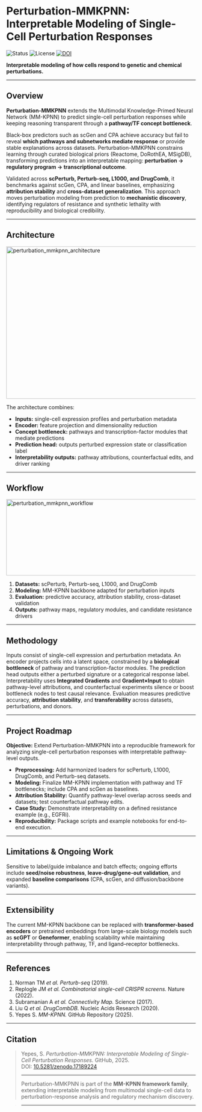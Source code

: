 # Perturbation-MMKPNN: Interpretable Modeling of Single-Cell Perturbation Responses

![Status](https://img.shields.io/badge/Status-In%20Progress-yellow)
![License](https://img.shields.io/badge/License-MIT-green)
[![DOI](https://zenodo.org/badge/DOI/10.5281/zenodo.17189224.svg)](https://doi.org/10.5281/zenodo.17189224)

**Interpretable modeling of how cells respond to genetic and chemical perturbations.**

---
## Overview

**Perturbation-MMKPNN** extends the Multimodal Knowledge-Primed Neural Network (MM-KPNN) to predict single-cell perturbation responses while keeping reasoning transparent through a **pathway/TF concept bottleneck**.  

Black-box predictors such as scGen and CPA achieve accuracy but fail to reveal **which pathways and subnetworks mediate response** or provide stable explanations across datasets. Perturbation-MMKPNN constrains learning through curated biological priors (Reactome, DoRothEA, MSigDB), transforming predictions into an interpretable mapping: **perturbation → regulatory program → transcriptional outcome**.  

Validated across **scPerturb, Perturb-seq, L1000, and DrugComb**, it benchmarks against scGen, CPA, and linear baselines, emphasizing **attribution stability** and **cross-dataset generalization**. This approach moves perturbation modeling from prediction to **mechanistic discovery**, identifying regulators of resistance and synthetic lethality with reproducibility and biological credibility.

---
## Architecture
<img width="817" height="405" alt="perturbation_mmkpnn_architecture" src="https://github.com/user-attachments/assets/4ca345b8-e2ce-400b-997b-193eb1629920" />

The architecture combines:  
- **Inputs:** single-cell expression profiles and perturbation metadata  
- **Encoder:** feature projection and dimensionality reduction  
- **Concept bottleneck:** pathways and transcription-factor modules that mediate predictions  
- **Prediction head:** outputs perturbed expression state or classification label  
- **Interpretability outputs:** pathway attributions, counterfactual edits, and driver ranking  

---
## Workflow
<img width="898" height="203" alt="perturbation_mmkpnn_workflow" src="https://github.com/user-attachments/assets/e45052ac-5d57-4ec0-834d-25f9db11769c" />

1. **Datasets:** scPerturb, Perturb-seq, L1000, and DrugComb  
2. **Modeling:** MM-KPNN backbone adapted for perturbation inputs  
3. **Evaluation:** predictive accuracy, attribution stability, cross-dataset validation  
4. **Outputs:** pathway maps, regulatory modules, and candidate resistance drivers  

---
## Methodology

Inputs consist of single-cell expression and perturbation metadata. An encoder projects cells into a latent space, constrained by a **biological bottleneck** of pathway and transcription-factor modules. The prediction head outputs either a perturbed signature or a categorical response label. Interpretability uses **Integrated Gradients** and **Gradient×Input** to obtain pathway-level attributions, and counterfactual experiments silence or boost bottleneck nodes to test causal relevance. Evaluation measures predictive accuracy, **attribution stability**, and **transferability** across datasets, perturbations, and donors.

---
## Project Roadmap
**Objective:** Extend Perturbation-MMKPNN into a reproducible framework for analyzing single-cell perturbation responses with interpretable pathway-level outputs.
- **Preprocessing:** Add harmonized loaders for scPerturb, L1000, DrugComb, and Perturb-seq datasets.  
- **Modeling:** Finalize MM-KPNN implementation with pathway and TF bottlenecks; include CPA and scGen as baselines.  
- **Attribution Stability:** Quantify pathway-level overlap across seeds and datasets; test counterfactual pathway edits.  
- **Case Study:** Demonstrate interpretability on a defined resistance example (e.g., EGFRi).  
- **Reproducibility:** Package scripts and example notebooks for end-to-end execution.

---
## Limitations & Ongoing Work

Sensitive to label/guide imbalance and batch effects; ongoing efforts include **seed/noise robustness**, **leave-drug/gene-out validation**, and expanded **baseline comparisons** (CPA, scGen, and diffusion/backbone variants).

---

## Extensibility
The current MM-KPNN backbone can be replaced with **transformer-based encoders** or pretrained embeddings from large-scale biology models such as **scGPT** or **Geneformer**, enabling scalability while maintaining interpretability through pathway, TF, and ligand–receptor bottlenecks.

---
## References

1. Norman TM *et al.* *Perturb-seq* (2019).  
2. Replogle JM *et al.* *Combinatorial single-cell CRISPR screens.* Nature (2022).  
3. Subramanian A *et al.* *Connectivity Map.* Science (2017).  
4. Liu Q *et al.* *DrugCombDB.* Nucleic Acids Research (2020).  
5. Yepes S. *MM-KPNN.* GitHub Repository (2025).  

---

## Citation
> Yepes, S. *Perturbation-MMKPNN: Interpretable Modeling of Single-Cell Perturbation Responses.* GitHub, 2025.  
> DOI: [10.5281/zenodo.17189224](https://doi.org/10.5281/zenodo.17189224)
> 
> ---
> Perturbation-MMKPNN is part of the **MM-KPNN framework family**, extending interpretable modeling from multimodal single-cell data to perturbation-response analysis and regulatory mechanism discovery.

> ---
> 
> 
